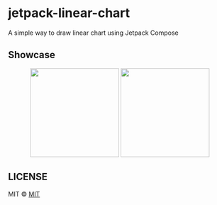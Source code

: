 # jetpack-linear-chart
A simple way to draw linear chart using Jetpack Compose

## Showcase
<p align=center>
    <img src="Screenshot/example1.png" width=200>
    <img src="Screenshot/example2.png" width=200>
</p>

## LICENSE
MIT © [MIT](LICENSE)
